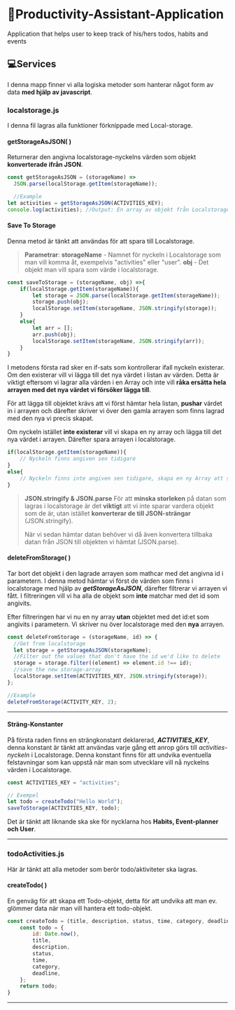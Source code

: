 # :rocket:Productivity-Assistant-Application
Application that helps user to keep track of his/hers todos, habits and events

## :computer:Services
I denna mapp finner vi alla logiska metoder som hanterar något form av data **med hjälp av javascript**.

### localstorage.js
I denna fil lagras alla funktioner förknippade med Local-storage.


#### getStorageAsJSON( )
Returnerar den angivna localstorage-nyckelns värden som objekt **konverterade ifrån JSON**.

```js
const getStorageAsJSON = (storageName) =>
  JSON.parse(localStorage.getItem(storageName));

  //Example
let activities = getStorageAsJSON(ACTIVITIES_KEY);
console.log(activities); //Output: En array av objekt från Localstorage sparningen "activities"
```


#### Save To Storage
Denna metod är tänkt att användas för att spara till Localstorage.


>**Parametrar**:
**storageName** - Namnet för nyckeln i Localstorage som man vill komma åt, exempelvis "activities" eller "user".
**obj** - Det objekt man vill spara som värde i localstorage.

```js
const saveToStorage = (storageName, obj) =>{
    if(localStorage.getItem(storageName)){
        let storage = JSON.parse(localStorage.getItem(storageName));
        storage.push(obj);
        localStorage.setItem(storageName, JSON.stringify(storage));
    }
    else{
        let arr = [];
        arr.push(obj);
        localStorage.setItem(storageName, JSON.stringify(arr));
    }   
}
```

I metodens första rad sker en if-sats som kontrollerar ifall nyckeln existerar. Om den existerar vill vi lägga till det nya värdet i listan av värden. Detta är viktigt eftersom vi lagrar alla värden i en Array och inte vill **råka ersätta hela arrayen med det nya värdet vi försöker lägga till**.

För att lägga till objektet krävs att vi först hämtar hela listan, **pushar** värdet in i arrayen och därefter skriver vi över den gamla arrayen som finns lagrad med den nya vi precis skapat.

Om nyckeln istället **inte existerar** vill vi skapa en ny array och lägga till det nya värdet i arrayen. Därefter spara arrayen i localstorage.

```js
if(localStorage.getItem(storageName)){
    // Nyckeln finns angiven sen tidigare
}
else{
    // Nyckeln finns inte angiven sen tidigare, skapa en ny Array att spara som värde
}
```

>**JSON.stringify & JSON.parse**
För att **minska storleken** på datan som lagras i localstorage är det **viktigt** att vi inte sparar vardera objekt som de är, utan istället **konverterar de till JSON-strängar** (JSON.stringify).
>
>När vi sedan hämtar datan behöver vi då även konvertera tillbaka datan från JSON till objekten vi hämtat (JSON.parse).



#### deleteFromStorage( )
Tar bort det objekt i den lagrade arrayen som mathcar med det angivna id i parametern. I denna metod hämtar vi först de värden som finns i localstorage med hjälp av **_getStorageAsJSON_**, därefter filtrerar vi arrayen vi fått. I filtreringen vill vi ha alla de objekt som **inte** matchar med det id som angivits.

Efter filtreringen har vi nu en ny array **utan** objektet med det id:et som angivits i parametern. Vi skriver nu över localstorage med den **nya** arrayen.

```js
const deleteFromStorage = (storageName, id) => {
  //Get from localstorage
  let storage = getStorageAsJSON(storageName);
  //Filter out the values that don't have the id we'd like to delete
  storage = storage.filter((element) => element.id !== id);
  //save the new storage-array
  localStorage.setItem(ACTIVITIES_KEY, JSON.stringify(storage));
};

//Example
deleteFromStorage(ACTIVITY_KEY, 2);
```

****

#### Sträng-Konstanter
På första raden finns en strängkonstant deklarerad, **_ACTIVITIES_KEY_**, denna konstant är tänkt att användas varje gång ett anrop görs till _activities-nyckeln_ i Localstorage. Denna konstant finns för att undvika eventuella felstavningar som kan uppstå när man som utvecklare vill nå nyckelns värden i Localstorage.

```js
const ACTIVITIES_KEY = "activities";

// Exempel
let todo = createTodo("Hello World");
saveToStorage(ACTIVITIES_KEY, todo);
```

Det är tänkt att liknande ska ske för nycklarna hos **Habits, Event-planner och User**.
****
### todoActivities.js

Här är tänkt att alla metoder som berör todo/aktiviteter ska lagras.

#### createTodo( )
En genväg för att skapa ett Todo-objekt, detta för att undvika att man ev. glömmer data när man vill hantera ett todo-objekt.
```js
const createTodo = (title, description, status, time, category, deadline) => {
    const todo = {
        id: Date.now(),
        title,
        description,
        status,
        time,
        category,
        deadline,
    };
    return todo;
}
```
****